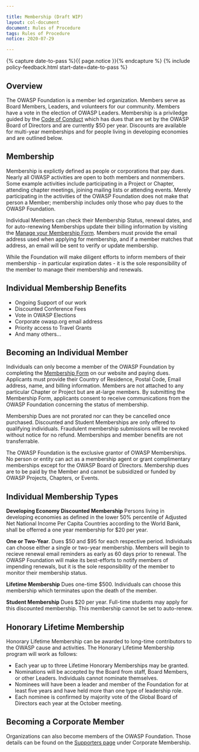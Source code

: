 ```yaml
---

title: Membership (Draft WIP)
layout: col-document
document: Rules of Procedure
tags: Rules of Procedure
notice: 2020-07-29

---
```

{% capture date-to-pass %}{{ page.notice }}{% endcapture %}
{% include policy-feedback.html start-date=date-to-pass %}

## Overview
The OWASP Foundation is a member led organization. Members serve as Board Members, Leaders, and volunteers for our community. Members have a vote in the election of OWASP Leaders. Membership is a priviledge guided by the [Code of Conduct](/www-policy/operational/code-of-conduct) which has dues that are set by the OWASP Board of Directors and are currently $50 per year. Discounts are available for multi-year memberships and for people living in developing economies and are outlined below.

## Membership
Membership is explictly defined as people or corporations that pay dues. Nearly all OWASP activities are open to both members and nonmembers. Some example activities include participating in a Project or Chapter, attending chapter meetings, joining mailing lists or attending events. Merely participating in the activities of the OWASP Foundation does not make that person a Member; membership includes only those who pay dues to the OWASP Foundation.

Individual Members can check their Membership Status, renewal dates, and for auto-renewing Memberships update their billing information by visiting the [Manage your Membership Form](/manage-membership). Members must provide the email address used when applying for membership, and if a member matches that address, an email will be sent to verify or update membership.

While the Foundation will make diligent efforts to inform members of their membership - in particular expiration dates - it is the sole responsibility of the member to manage their membership and renewals.

## Individual Membership Benefits
- Ongoing Support of our work
- Discounted Conference Fees
- Vote in OWASP Elections
- Corporate owasp.org email address
- Priority access to Travel Grants
- And many others...

## Becoming an Individual Member

Individuals can only become a member of the OWASP Foundation by completing the [Membership Form](/membership) on our website and paying dues. Applicants must provide their Country of Residence, Postal Code, Email address, name, and billing information. Members are not attached to any particular Chapter or Project but are at-large members. By submitting the Membership Form, applicants consent to receive communications from the OWASP Foundation concerning the status of membership.

Membership Dues are not prorated nor can they be cancelled once purchased. Discounted and Student Memberships are only offered to qualifying individuals. Fraudulent membership submissions will be revoked without notice for no refund. Memberships and member benefits are not transferrable.

The OWASP Foundation is the exclusive grantor of OWASP Memberships. No person or entity can act as a membership agent or grant complimentary memberships except for the OWASP Board of Directors. Membership dues are to be paid by the Member and cannot be subsidized or funded by OWASP Projects, Chapters, or Events.

## Individual Membership Types

**Developing Economy Discounted Membership** Persons living in developing economies as defined in the lower 50% percentile
of Adjusted Net National Income Per Capita Countries according to the World Bank, shall be offerred a one year membership for $20 per year.

**One or Two-Year**. Dues $50 and $95 for each respective period. Individuals can choose either a single or two-year membership. Members will begin to recieve renewal email reminders as early as 60 days prior to renewal. The OWASP Foundation will make its best-efforts to notify members of impending renewals, but it is the sole responsibility of the member to monitor their membership status.

**Lifetime Membership** Dues one-time $500. Individuals can choose this membership which terminates upon the death of the member.

**Student Membership** Dues $20 per year. Full-time students may apply for this discounted membership. This membership cannot be set to auto-renew.

## Honorary Lifetime Membership

Honorary Lifetime Membership can be awarded to long-time contributors to the OWASP cause and activities. The Honorary Lifetime Membership program will work as follows:
- Each year up to three Lifetime Honorary Memberships may be granted.
- Nominations will be accepted by the Board from staff, Board Members, or other Leaders. Individuals cannot nominate themselves.
- Nominees will have been a leader and member of the Foundation for at least five years and have held more than one type of leadership role.
- Each nominee is confirmed by majority vote of the Global Board of Directors each year at the October meeting.

## Becoming a Corporate Member

Organizations can also become members of the OWASP Foundation. Those details can be found on the [Supporters page](/supporters) under Corporate Membership.




